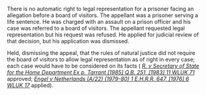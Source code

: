 There is no automatic right to legal representation for a prisoner facing an allegation before a board of visitors. The appellant was a prisoner serving a life sentence. He was charged with an assault on a prison officer and his case was referred to a board of visitors. The appellant requested legal representation but his request was refused. He applied for judicial review of that decision, but his application was dismissed.

Held, dismissing the appeal, that the rules of natural justice did not require the board of visitors to allow legal representation as of right in every case; each case would have to be considered on its facts ( _[R. v Secretary of State for the Home Department Ex p. Tarrant [1985] Q.B. 251, [1983] 11 WLUK 71](https://uk.westlaw.com/Document/I6936E140E42811DA8FC2A0F0355337E9/View/FullText.html?originationContext=document&transitionType=DocumentItem&ppcid=8ee7e9e51f6b4bca85e13d2320d1cdf0&contextData=(sc.Search))_ approved; _[Engel v Netherlands (A/22) (1979-80) 1 E.H.R.R. 647, [1976] 6 WLUK 17](https://uk.westlaw.com/Document/IA1889030E42711DA8FC2A0F0355337E9/View/FullText.html?originationContext=document&transitionType=DocumentItem&ppcid=8ee7e9e51f6b4bca85e13d2320d1cdf0&contextData=(sc.Search))_ applied).